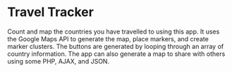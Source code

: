 # Travel Tracker

Count and map the countries you have travelled to using this app. It uses the Google Maps API to generate the map, place markers, and create marker clusters. The buttons are generated by looping through an array of country information. The app can also generate a map to share with others using some PHP, AJAX, and JSON.